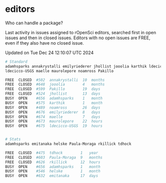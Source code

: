 # editors

Who can handle a package?

Last activity in issues assigned to rOpenSci editors, searched first in open
issues and then in closed issues. Editors with no open issues are FREE, even if
they also have no closed issue.


Updated on Tue Dec 24 12:10:07 UTC 2024

```bash
# Standard
adamhsparks annakrystalli emilyriederer jhollist jooolia karthik ldecicco
ldecicco-USGS maelle maurolepore noamross Pakillo

FREE  CLOSED  #502  annakrystalli  10  months
FREE  CLOSED  #648  jooolia        4   months
FREE  CLOSED  #599  Pakillo        19  days
FREE  CLOSED  #524  jhollist       13  days
BUSY  OPEN    #656  adamhsparks    1   month
BUSY  OPEN    #575  karthik        1   month
BUSY  OPEN    #489  noamross       26  days
BUSY  OPEN    #676  emilyriederer  8   days
BUSY  OPEN    #674  maelle         7   days
BUSY  OPEN    #673  maurolepore    22  hours
BUSY  OPEN    #675  ldecicco-USGS  19  hours


# Stats
adamhsparks emitanaka helske Paula-Moraga rkillick tdhock

FREE  CLOSED  #475  tdhock        1   year
FREE  CLOSED  #603  Paula-Moraga  9   months
FREE  CLOSED  #626  rkillick      12  hours
BUSY  OPEN    #656  adamhsparks   1   month
BUSY  OPEN    #546  helske        1   month
BUSY  OPEN    #632  emitanaka     17  days
```
